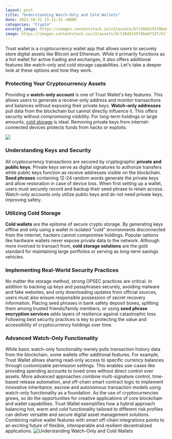 ```yaml
---
layout: post
title: "Understanding Watch-Only and Cold Wallets"
date: 2023-10-31 15:11:33 +0000
categories: "Crypto"
excerpt_image: https://images.contentstack.io/v3/assets/blt38dd155f8beb7337/blt422044f9a4b59c6f/622416e9e3959a0fcda19387/Article-Cover-Image-Hot-vs-Cold-Wallets-1900x600-1.jpeg
image: https://images.contentstack.io/v3/assets/blt38dd155f8beb7337/blt422044f9a4b59c6f/622416e9e3959a0fcda19387/Article-Cover-Image-Hot-vs-Cold-Wallets-1900x600-1.jpeg
---
```


Trust wallet is a cryptocurrency wallet app that allows users to securely store digital assets like Bitcoin and Ethereum. While it primarily functions as a hot wallet for active trading and exchanges, it also offers additional features like watch-only and cold storage capabilities. Let's take a deeper look at these options and how they work.
### Protecting Your Cryptocurrency Assets
Providing a **watch-only account** is one of Trust Wallet's key features. This allows users to generate a receive-only address and monitor transactions and balances without exposing their private keys. **Watch-only addresses** pull data from the blockchain but cannot directly influence it. This offers security without compromising visibility. For long-term holdings or large amounts, [cold storage](https://yt.io.vn/collection/achenbach) is ideal. Removing private keys from internet-connected devices protects funds from hacks or exploits. 

![](https://boxmining.com/wp-content/uploads/2022/07/Hot-Wallets-vs-Cold-Wallets.psd.png)
### Understanding Keys and Security 
All cryptocurrency transactions are secured by cryptographic **private and public keys**. Private keys serve as digital signatures to authorize transfers while public keys function as receive addresses visible on the blockchain. **Seed phrases** containing 12-24 random words generate the private keys and allow restoration in case of device loss. When first setting up a wallet, users must securely record and backup their seed phrase to retain access. Watch-only accounts only utilize public keys and do not need private keys, improving safety.
### Utilizing Cold Storage 
**Cold wallets** are the epitome of secure crypto storage. By generating keys offline and only using a wallet in isolated "cold" environments disconnected from the internet, hackers cannot compromise holdings. Popular options like hardware wallets never expose private data to the network. Although more involved to transact from, **cold storage solutions** are the gold standard for maintaining large portfolios or serving as long-term savings vehicles. 
### Implementing Real-World Security Practices
No matter the storage method, strong OPSEC practices are critical. In addition to backing up keys and passphrases securely, avoiding malware and fake websites, and only downloading updates from official sources, users must also ensure responsible possession of secret recovery information. Placing seed phrases in bank safety deposit boxes, splitting them among trusted friends/family members, or using **seed phrase encryption services** adds layers of resilience against catastrophic loss. Following best security practices is key to protecting the value and accessibility of cryptocurrency holdings over time.
### Advanced Watch-Only Functionality 
While basic watch-only functionality merely pulls transaction history data from the blockchain, some wallets offer additional features. For example, Trust Wallet allows sharing read-only access to specific currency balances through customizable permission settings. This enables use-cases like providing spending accounts to loved ones without direct control over assets. More advanced approaches combine multi-signature control, time-based release automation, and off-chain smart contract logic to implement innovative inheritance, escrow and autonomous transaction models using watch-only functionality as a foundation.
As the use of cryptocurrencies grows, so do the opportunities for creative applications of core blockchain and wallet capabilities. Trust Wallet exemplifies how a hybrid approach balancing hot, warm and cold functionality tailored to different risk profiles can deliver versatile and secure digital asset management solutions. Combining native wallet features with smart off-chain integrations points to an exciting future of flexible, interoperable and resilient decentralized applications.
![Understanding Watch-Only and Cold Wallets](https://images.contentstack.io/v3/assets/blt38dd155f8beb7337/blt422044f9a4b59c6f/622416e9e3959a0fcda19387/Article-Cover-Image-Hot-vs-Cold-Wallets-1900x600-1.jpeg)